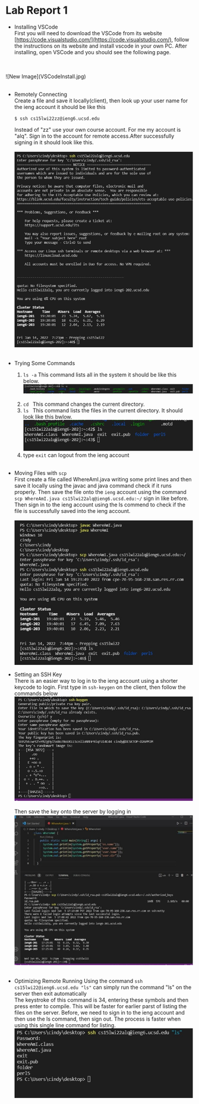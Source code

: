 # Lab Report 1

* Installing VSCode <br/>
First you will need to download the VSCode from its website [https://code.visualstudio.com/](https://code.visualstudio.com/), follow the instructions on its website and install vscode in your own PC. After installing, open VSCode and you should see the following page.
<br/>
<br/>
    ![New Image](VSCodeInstall.jpg)
<br/>
<br/>

* Remotely Connecting<br/>
Create a file and save it locally(client), then look up your user name for the ieng account it should be like this<br/>
    ```
    $ ssh cs15lwi22zz@ieng6.ucsd.edu 
    ```
    Instead of "zz" use your own course account. For me my account is "alq". Sign in to the account for remote access.After successfully signing in it should look like this.<br/><br/>
    ![New Image](signIn.jpg)
    <br/>
    <br/>
* Trying Some Commands<br/>
    1. ``` ls -a ``` This command lists all in the system it should be like this below. <br/>
        ![New Image](lsa.jpg)
    <br/><br/>
    2. ```cd ``` This command changes the current directory.<br/>
    3. ```ls ``` This command lists the files in the current directory. It should look like this bwlow.
    ![New Image](ls.jpg)
    4. type ```exit``` can logout from the ieng account
<br/><br/>

* Moving Files with ```scp```<br/>
    First create a file called WhereAmI.java writing some print lines and then save it locally using the javac and java command check if it runs properly. Then save the file onto the ```ieng``` account using the command ```scp WhereAmI.java cs15lwi22alq@ieng6.ucsd.edu:~/``` sign in like before. Then sign in to the ieng account using the ls commend to check if the file is successfully saved into the ieng account.
<br/><br/>
    ![New Image](scp.jpg)

* Setting an SSH Key<br/>
    There is an easier way to log in to the ieng account using a shorter keycode to login. First type in ```ssh-keygen``` on the client, then follow the commands below<br/>
    ![New Image](keygen.jpg)
    <br/><br/>
    Then save the key onto the server by logging in
    ![New Image](saveKey.jpg)
<br/><br/>

* Optimizing Remote Running
    Using the command ```ssh cs15lwi22@ieng6.ucsd.edu "ls"``` can simply run the command "ls" on the server then exit automatically<br/>
    The keystroke of this command is 34, entering these symbols and then press enter to compile. This will be faster for earlier parst of listing the files on the server. Before, we need to sign in to the ieng account and then use the ls command, then sign out. The process is faster when using this single line command for listing. 
    ![New Image](singleComm.jpg)

